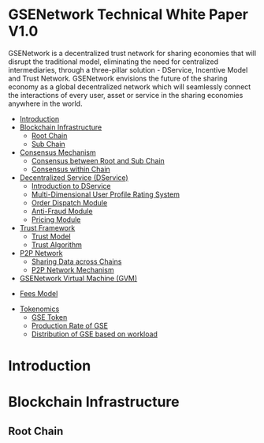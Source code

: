 # GSENetwork Technical White Paper V1.0

GSENetwork is a decentralized trust network for sharing economies that will disrupt the traditional model, eliminating the need for centralized intermediaries, through a three-pillar solution - DService, Incentive Model and Trust Network. GSENetwork envisions the future of the sharing economy as a global decentralized network which will seamlessly connect the interactions of every user, asset or service in the sharing economies anywhere in the world.

<!-- MarkdownTOC depth=4 autolink=true bracket=round list_bullets="-*+" -->

- [Introduction](#introduction)
- [Blockchain Infrastructure](#blockchain-infrastructure)
  * [Root Chain](#root-chain)
  * [Sub Chain](#)
- [Consensus Mechanism](#)
  * [Consensus between Root and Sub Chain](#)
  * [Consensus within Chain](#)
- [Decentralized Service (DService)](#)
    * [Introduction to DService](#)
    * [Multi-Dimensional User Profile Rating System](#)
    * [Order Dispatch Module](#)
    * [Anti-Fraud Module](#)
    * [Pricing Module](#)
- [Trust Framework](#) 
  * [Trust Model](#)
  * [Trust Algorithm](#)
- [P2P Network](#)
  * [Sharing Data across Chains](#)
  * [P2P Network Mechanism](#)
-  [GSENetwork Virtual Machine (GVM)](#)
  * [Fees Model](#)
- [Tokenomics](#)
  * [GSE Token](#)
  * [Production Rate of GSE](#)
  * [Distribution of GSE based on workload](#)
  
  

<!-- /MarkdownTOC -->

# Introduction

# Blockchain Infrastructure
## Root Chain

